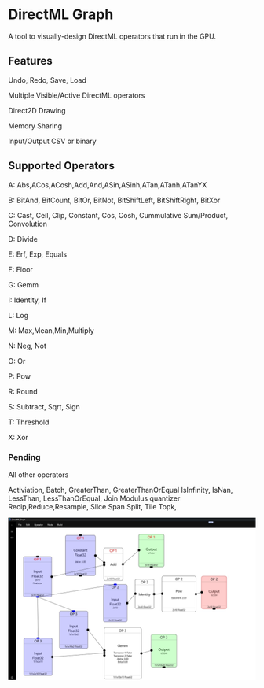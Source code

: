 # DirectML Graph

A tool to visually-design DirectML operators that run in the GPU.


## Features

Undo, Redo, Save, Load

Multiple Visible/Active DirectML operators

Direct2D Drawing

Memory Sharing

Input/Output CSV or binary


## Supported Operators

A: Abs,ACos,ACosh,Add,And,ASin,ASinh,ATan,ATanh,ATanYX

B: BitAnd, BitCount, BitOr, BitNot, BitShiftLeft, BitShiftRight, BitXor

C: Cast, Ceil, Clip, Constant, Cos, Cosh, Cummulative Sum/Product, Convolution

D: Divide

E: Erf, Exp, Equals

F: Floor

G: Gemm

I: Identity, If

L: Log

M: Max,Mean,Min,Multiply

N: Neg, Not

O: Or

P: Pow

R: Round

S: Subtract, Sqrt, Sign

T: Threshold

X: Xor
### Pending

All other operators

Activiation, Batch, 
GreaterThan, GreaterThanOrEqual  IsInfinity, IsNan, LessThan, LessThanOrEqual,
Join Modulus quantizer  Recip,Reduce,Resample,  Slice Span Split, Tile Topk, 

![screenshot](graph1.jpg)